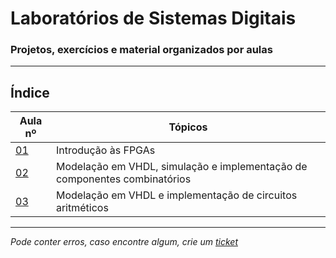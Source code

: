 # Laboratórios de Sistemas Digitais
### Projetos, exercícios e material organizados por aulas

---
## Índice
| Aula nº                                                                             | Tópicos             |
|-------------------------------------------------------------------------------------|---------------------|
| [01](https://github.com/TiagoRG/uaveiro-leci/tree/master/1ano/2semestre/lsd/pratica01) | Introdução às FPGAs |
| [02](https://github.com/TiagoRG/uaveiro-leci/tree/master/1ano/2semestre/lsd/pratica02) | Modelação em VHDL, simulação e implementação de componentes combinatórios |
| [03](https://github.com/TiagoRG/uaveiro-leci/tree/master/1ano/2semestre/lsd/pratica03) | Modelação em VHDL e implementação de circuitos aritméticos               |
---
*Pode conter erros, caso encontre algum, crie um* [*ticket*](https://github.com/TiagoRG/uaveiro-leci/issues/new)
